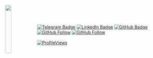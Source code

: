 <!-- Icons: https://github.com/marwin1991/profile-technology-icons?tab=readme-ov-file#%EF%B8%8F-cc -->

<img align="left" src="https://github.com/user-attachments/assets/14449456-3bda-4e1c-be3d-e6ad1eabd3c2" width="20%"/>

### ㅤ

[![Telegram Badge](https://img.shields.io/badge/-Telegram-c14438?style=social&logo=Telegram&logoColor=blue&link=https://t.me/ashleymavericks)](https://t.me/imitatehappiness)
[![LinkedIn Badge](https://img.shields.io/badge/-LinkedIn-blue?style=social&logo=Linkedin&logoColor=blue&link=https://www.linkedin.com/in/ashleymavericks/)](https://www.linkedin.com/in/imitatehappiness/)
[![GitHub Badge](https://img.shields.io/badge/-GitHub-blue?style=social&logo=GitHub&logoColor=black&link=https://github.com/imitatehappiness)](https://github.com/imitatehappiness)
<br>
[![GitHub Follow](https://img.shields.io/github/followers/imitatehappiness?color=&logo=github)](https://github.com/imitatehappiness)
[![GitHub Follow](https://img.shields.io/github/stars/imitatehappiness?color=&logo=github)](https://github.com/imitatehappiness)
<br>
<br>
[![ProfileViews](https://komarev.com/ghpvc/?username=imitatehappiness&color=blue&style=flat)](https://komarev.com/ghpvc/?username=imitatehappiness)

